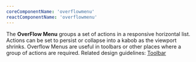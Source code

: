 ```yaml
---
coreComponentName: 'overflowmenu'
reactComponentName: 'overflowmenu'
---
```

The **OverFlow Menu** groups a set of actions in a responsive horizontal list. Actions can be set to persist or collapse into a kabob as the viewport shrinks. Overflow Menus are useful in toolbars or other places where a group of actions are required. Related design guidelines: [Toolbar](design-guidelines/usage-and-behavior/toolbar)
